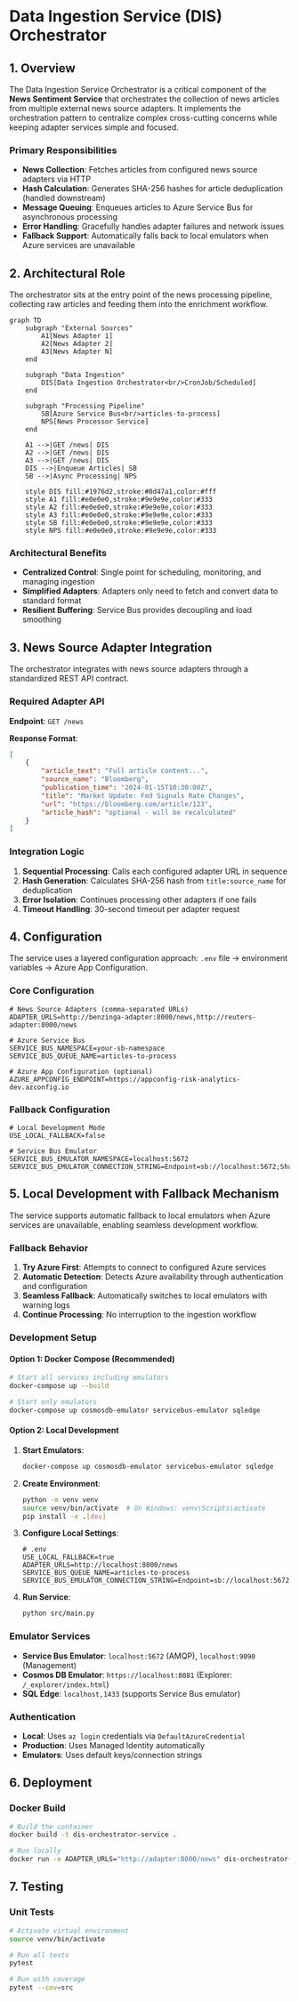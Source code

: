 # Data Ingestion Service (DIS) Orchestrator

## 1. Overview

The Data Ingestion Service Orchestrator is a critical component of the **News Sentiment Service** that orchestrates the collection of news articles from multiple external news source adapters. It implements the orchestration pattern to centralize complex cross-cutting concerns while keeping adapter services simple and focused.

### Primary Responsibilities
- **News Collection**: Fetches articles from configured news source adapters via HTTP
- **Hash Calculation**: Generates SHA-256 hashes for article deduplication (handled downstream)
- **Message Queuing**: Enqueues articles to Azure Service Bus for asynchronous processing
- **Error Handling**: Gracefully handles adapter failures and network issues
- **Fallback Support**: Automatically falls back to local emulators when Azure services are unavailable

## 2. Architectural Role

The orchestrator sits at the entry point of the news processing pipeline, collecting raw articles and feeding them into the enrichment workflow.

```mermaid
graph TD
    subgraph "External Sources"
        A1[News Adapter 1]
        A2[News Adapter 2]
        A3[News Adapter N]
    end
    
    subgraph "Data Ingestion"
        DIS[Data Ingestion Orchestrator<br/>CronJob/Scheduled]
    end
    
    subgraph "Processing Pipeline"
        SB[Azure Service Bus<br/>articles-to-process]
        NPS[News Processor Service]
    end
    
    A1 -->|GET /news| DIS
    A2 -->|GET /news| DIS
    A3 -->|GET /news| DIS
    DIS -->|Enqueue Articles| SB
    SB -->|Async Processing| NPS
    
    style DIS fill:#1976d2,stroke:#0d47a1,color:#fff
    style A1 fill:#e0e0e0,stroke:#9e9e9e,color:#333
    style A2 fill:#e0e0e0,stroke:#9e9e9e,color:#333
    style A3 fill:#e0e0e0,stroke:#9e9e9e,color:#333
    style SB fill:#e0e0e0,stroke:#9e9e9e,color:#333
    style NPS fill:#e0e0e0,stroke:#9e9e9e,color:#333
```

### Architectural Benefits
- **Centralized Control**: Single point for scheduling, monitoring, and managing ingestion
- **Simplified Adapters**: Adapters only need to fetch and convert data to standard format
- **Resilient Buffering**: Service Bus provides decoupling and load smoothing

## 3. News Source Adapter Integration

The orchestrator integrates with news source adapters through a standardized REST API contract.

### Required Adapter API
**Endpoint**: `GET /news`

**Response Format**:
```json
[
    {
        "article_text": "Full article content...",
        "source_name": "Bloomberg",
        "publication_time": "2024-01-15T10:30:00Z",
        "title": "Market Update: Fed Signals Rate Changes",
        "url": "https://bloomberg.com/article/123",
        "article_hash": "optional - will be recalculated"
    }
]
```

### Integration Logic
1. **Sequential Processing**: Calls each configured adapter URL in sequence
2. **Hash Generation**: Calculates SHA-256 hash from `title:source_name` for deduplication
3. **Error Isolation**: Continues processing other adapters if one fails
4. **Timeout Handling**: 30-second timeout per adapter request

## 4. Configuration

The service uses a layered configuration approach: `.env` file → environment variables → Azure App Configuration.

### Core Configuration
```env
# News Source Adapters (comma-separated URLs)
ADAPTER_URLS=http://benzinga-adapter:8000/news,http://reuters-adapter:8000/news

# Azure Service Bus
SERVICE_BUS_NAMESPACE=your-sb-namespace
SERVICE_BUS_QUEUE_NAME=articles-to-process

# Azure App Configuration (optional)
AZURE_APPCONFIG_ENDPOINT=https://appconfig-risk-analytics-dev.azconfig.io
```

### Fallback Configuration
```env
# Local Development Mode
USE_LOCAL_FALLBACK=false

# Service Bus Emulator
SERVICE_BUS_EMULATOR_NAMESPACE=localhost:5672
SERVICE_BUS_EMULATOR_CONNECTION_STRING=Endpoint=sb://localhost:5672;SharedAccessKeyName=RootManageSharedAccessKey;SharedAccessKey=SAS_KEY_VALUE;UseDevelopmentEmulator=true
```

## 5. Local Development with Fallback Mechanism

The service supports automatic fallback to local emulators when Azure services are unavailable, enabling seamless development workflow.

### Fallback Behavior
1. **Try Azure First**: Attempts to connect to configured Azure services
2. **Automatic Detection**: Detects Azure availability through authentication and configuration
3. **Seamless Fallback**: Automatically switches to local emulators with warning logs
4. **Continue Processing**: No interruption to the ingestion workflow

### Development Setup

#### Option 1: Docker Compose (Recommended)
```bash
# Start all services including emulators
docker-compose up --build

# Start only emulators
docker-compose up cosmosdb-emulator servicebus-emulator sqledge
```

#### Option 2: Local Development
1. **Start Emulators**:
   ```bash
   docker-compose up cosmosdb-emulator servicebus-emulator sqledge
   ```

2. **Create Environment**:
   ```bash
   python -m venv venv
   source venv/bin/activate  # On Windows: venv\Scripts\activate
   pip install -e .[dev]
   ```

3. **Configure Local Settings**:
   ```env
   # .env
   USE_LOCAL_FALLBACK=true
   ADAPTER_URLS=http://localhost:8000/news
   SERVICE_BUS_QUEUE_NAME=articles-to-process
   SERVICE_BUS_EMULATOR_CONNECTION_STRING=Endpoint=sb://localhost:5672;SharedAccessKeyName=RootManageSharedAccessKey;SharedAccessKey=SAS_KEY_VALUE;UseDevelopmentEmulator=true
   ```

4. **Run Service**:
   ```bash
   python src/main.py
   ```

### Emulator Services
- **Service Bus Emulator**: `localhost:5672` (AMQP), `localhost:9090` (Management)
- **Cosmos DB Emulator**: `https://localhost:8081` (Explorer: `/_explorer/index.html`)
- **SQL Edge**: `localhost,1433` (supports Service Bus emulator)

### Authentication
- **Local**: Uses `az login` credentials via `DefaultAzureCredential`
- **Production**: Uses Managed Identity automatically
- **Emulators**: Uses default keys/connection strings

## 6. Deployment

### Docker Build
```bash
# Build the container
docker build -t dis-orchestrator-service .

# Run locally
docker run -e ADAPTER_URLS="http://adapter:8000/news" dis-orchestrator-service
```

## 7. Testing

### Unit Tests
```bash
# Activate virtual environment
source venv/bin/activate

# Run all tests
pytest

# Run with coverage
pytest --cov=src
```